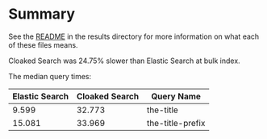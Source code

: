 # Summary

See the [README](../README.md) in the results directory for more information on what each of these files means.

Cloaked Search was 24.75% slower than Elastic Search at bulk index.

The median query times:

| Elastic Search | Cloaked Search | Query Name
|----------------|----------------|-----------
| 9.599 | 32.773 | the-title
| 15.081 | 33.969 | the-title-prefix
